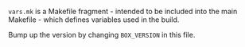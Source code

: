 
`vars.mk` is a Makefile fragment - intended to be
included into the main Makefile - which defines variables
used in the build.

Bump up the version by changing `BOX_VERSION` in this
file.


